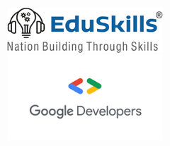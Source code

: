 <!-- ![Eduskill Logo](eduskill.png) -->
<p align="center">
  <img src="eduskill.png" width="350" title="hover text">
  <img src="googledevlopement.png" width="350" alt="accessibility text">
</p>